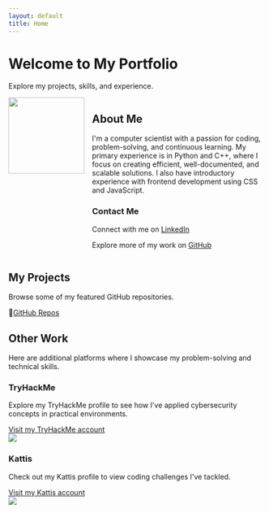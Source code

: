 ```yaml
---
layout: default
title: Home
---
```


<style>
.responsive_pfp {
  width: 150px;
  height: auto;
  margin-right: 15px;
}

@media (max-width: 600px) {
  .responsive_pfp {
    width: 80%;
    max-width: none;
  }
}
</style>

<h1>Welcome to My Portfolio</h1>
<p>Explore my projects, skills, and experience.</p>

<div style="display: flex; align-items: flex-start;">
  <img class="responsive_pfp" src="https://github.com/user-attachments/assets/b36c6411-0f0b-4488-8f23-84e00c84f255"/>
  
  <div>
    <h2>About Me</h2>
    <p>I'm a computer scientist with a passion for coding, problem-solving, and continuous learning. My primary experience is in Python and C++, where I focus on creating efficient, well-documented, and scalable solutions. I also have introductory experience with frontend development using CSS and JavaScript.</p>
    <h3>Contact Me</h3>
    <p>Connect with me on <a href="https://www.linkedin.com/in/claytome" target="_blank">LinkedIn</a></p>
    <p>Explore more of my work on <a href="https://github.com/clayton-h" target="_blank">GitHub</a></p>
  </div>
</div>

<h2>My Projects</h2>
<p>Browse some of my featured GitHub repositories.</p>
💼<a href="/projects/">GitHub Repos</a>

<h2>Other Work</h2>
<p>Here are additional platforms where I showcase my problem-solving and technical skills.</p>

<h3>TryHackMe</h3>
<p>Explore my TryHackMe profile to see how I've applied cybersecurity concepts in practical environments.</p>
<a href="https://tryhackme.com/r/p/claytonhodges326" target="_blank">Visit my TryHackMe account</a>
<div style="display: flex; align-items: flex-start;">
  <img src="https://github.com/user-attachments/assets/f1e3a53c-6877-4802-8f36-3e185db51353" style="max-width:100%; height:auto;"/>
</div>

<h3>Kattis</h3>
<p>Check out my Kattis profile to view coding challenges I've tackled.</p>
<a href="https://open.kattis.com/users/clayton-hodges" target="_blank">Visit my Kattis account</a>
<div style="display: flex; align-items: flex-start;">
  <img src="https://github.com/user-attachments/assets/441fc58b-0cb8-484e-9f71-19fa1d15f9df" style="max-width:100%; height:auto;"/>
</div>
